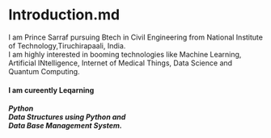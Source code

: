 # Introduction.md
I am Prince Sarraf pursuing Btech in Civil Engineering from National Institute of Technology,Tiruchirapaali, India.
<br>
I am highly interested in booming technologies like Machine Learning, Artificial INtelligence, Internet of Medical Things, Data Science and Quantum Computing.
<br>
<h4> 
  I am cureently Leqarning<h5>
  Python<br>Data Structures using Python and <br>
  Data Base Management System.
  
